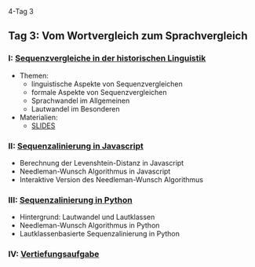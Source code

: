 4-Tag 3

## Tag 3: Vom Wortvergleich zum Sprachvergleich

### I: [Sequenzvergleiche in der historischen Linguistik](sitzung-3-1.html)

* Themen:
    - linguistische Aspekte von Sequenzvergleichen
    - formale Aspekte von Sequenzvergleichen
    - Sprachwandel im Allgemeinen
    - Lautwandel im Besonderen
* Materialien:
    - [SLIDES](slides/sitzung-3-1.html)


### II: [Sequenzalinierung in Javascript](sitzung-3-2.html)
  - Berechnung der Levenshtein-Distanz in Javascript
  - Needleman-Wunsch Algorithmus in Javascript
  - Interaktive Version des Needleman-Wunsch Algorithmus

### III: [Sequenzalinierung in Python](sitzung-3-3.html)
  - Hintergrund: Lautwandel und Lautklassen
  - Needleman-Wunsch Algorithmus in Python
  - Lautklassenbasierte Sequenzalinierung in Python

### IV: [Vertiefungsaufgabe](sitzung-3-4.html)

